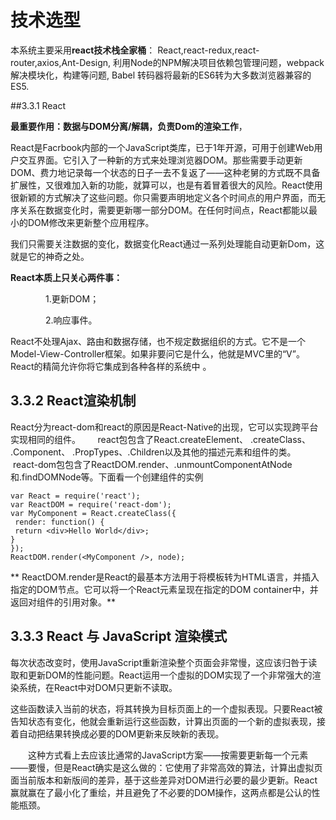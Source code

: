 # 技术选型

本系统主要采用**react技术栈全家桶**：
React,react-redux,react-router,axios,Ant-Design,
利用Node的NPM解决项目依赖包管理问题，webpack解决模块化，构建等问题, Babel 转码器将最新的ES6转为大多数浏览器兼容的ES5.

##3.3.1  React

**最重要作用：数据与DOM分离/解耦，负责Dom的渲染工作**，




React是Facrbook内部的一个JavaScript类库，已于1年开源，可用于创建Web用户交互界面。它引入了一种新的方式来处理浏览器DOM。那些需要手动更新DOM、费力地记录每一个状态的日子一去不复返了——这种老舅的方式既不具备扩展性，又很难加入新的功能，就算可以，也是有着冒着很大的风险。React使用很新颖的方式解决了这些问题。你只需要声明地定义各个时间点的用户界面，而无序关系在数据变化时，需要更新哪一部分DOM。在任何时间点，React都能以最小的DOM修改来更新整个应用程序。

我们只需要关注数据的变化，数据变化React通过一系列处理能自动更新Dom，这就是它的神奇之处。


**React本质上只关心两件事：**

　　　　1.更新DOM；

　　　　2.响应事件。


React不处理Ajax、路由和数据存储，也不规定数据组织的方式。它不是一个Model-View-Controller框架。如果非要问它是什么，他就是MVC里的“V”。React的精简允许你将它集成到各种各样的系统中 。


## 3.3.2  React渲染机制

React分为react-dom和react的原因是React-Native的出现，它可以实现跨平台实现相同的组件。
      react包包含了React.createElement、 .createClass、 .Component、 .PropTypes、.Children以及其他的描述元素和组件的类。
      react-dom包包含了ReactDOM.render、.unmountComponentAtNode和.findDOMNode等。下面看一个创建组件的实例

```
var React = require('react');
var ReactDOM = require('react-dom');
var MyComponent = React.createClass({
 render: function() {
 return <div>Hello World</div>;
}
});
ReactDOM.render(<MyComponent />, node);
```
** ReactDOM.render是React的最基本方法用于将模板转为HTML语言，并插入指定的DOM节点。它可以将一个React元素呈现在指定的DOM container中，并返回对组件的引用对象。**
 

## 3.3.3 React 与 JavaScript 渲染模式
每次状态改变时，使用JavaScript重新渲染整个页面会非常慢，这应该归咎于读取和更新DOM的性能问题。React运用一个虚拟的DOM实现了一个非常强大的渲染系统，在React中对DOM只更新不读取。

这些函数读入当前的状态，将其转换为目标页面上的一个虚拟表现。只要React被告知状态有变化，他就会重新运行这些函数，计算出页面的一个新的虚拟表现，接着自动把结果转换成必要的DOM更新来反映新的表现。

　　这种方式看上去应该比通常的JavaScript方案——按需要更新每一个元素——要慢，但是React确实是这么做的：它使用了非常高效的算法，计算出虚拟页面当前版本和新版间的差异，基于这些差异对DOM进行必要的最少更新。React赢就赢在了最小化了重绘，并且避免了不必要的DOM操作，这两点都是公认的性能瓶颈。



